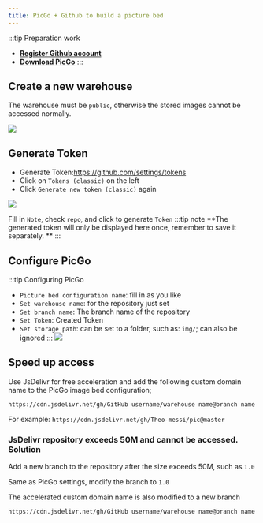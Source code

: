 ```yaml
---
title: PicGo + Github to build a picture bed
---
```


:::tip Preparation work

- **[Register Github account](https://github.com/)**
- **[Download PicGo](https://molunerfinn.com/PicGo/)**
  :::

## Create a new warehouse

The warehouse must be `public`, otherwise the stored images cannot be accessed normally.

![](https://m.theovan.xyz/img/20230902143628.png)

## Generate Token

- Generate Token:<https://github.com/settings/tokens>
- Click on `Tokens (classic)` on the left
- Click `Generate new token (classic)` again

![](https://m.theovan.xyz/img/20230902144325.png)

Fill in `Note`, check `repo`, and click to generate `Token`
:::tip note
**The generated token will only be displayed here once, remember to save it separately. **
:::

## Configure PicGo

:::tip Configuring PicGo

- `Picture bed configuration name`: fill in as you like
- `Set warehouse name`: for the repository just set
- `Set branch name`: The branch name of the repository
- `Set Token`: Created Token
- `Set storage path`: can be set to a folder, such as: `img/`; can also be ignored
  :::
  ![](https://m.theovan.xyz/img/20230902150820.png)

## Speed up access

Use JsDelivr for free acceleration and add the following custom domain name to the PicGo image bed configuration;

`https://cdn.jsdelivr.net/gh/GitHub username/warehouse name@branch name`

For example: `https://cdn.jsdelivr.net/gh/Theo-messi/pic@master`

### JsDelivr repository exceeds 50M and cannot be accessed. Solution

Add a new branch to the repository after the size exceeds 50M, such as `1.0`

Same as PicGo settings, modify the branch to `1.0`

The accelerated custom domain name is also modified to a new branch

`https://cdn.jsdelivr.net/gh/GitHub username/warehouse name@branch name`
